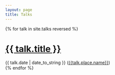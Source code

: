 ```yaml
---
layout: page
title: Talks
---
```


<div class="talks">
  {% for talk in site.talks reversed %}
  <div class="talk">
    <h1 class="talk-title">
      <a href="{{ talk.url }}">
        {{ talk.title }}
      </a>
    </h1>
    <span class="post-date">{{ talk.date | date_to_string }} (<a href="{{talk.place.url}}" target="_blank">{{talk.place.name}}</a>)</span>
  </div>
  {% endfor %}
</div>

